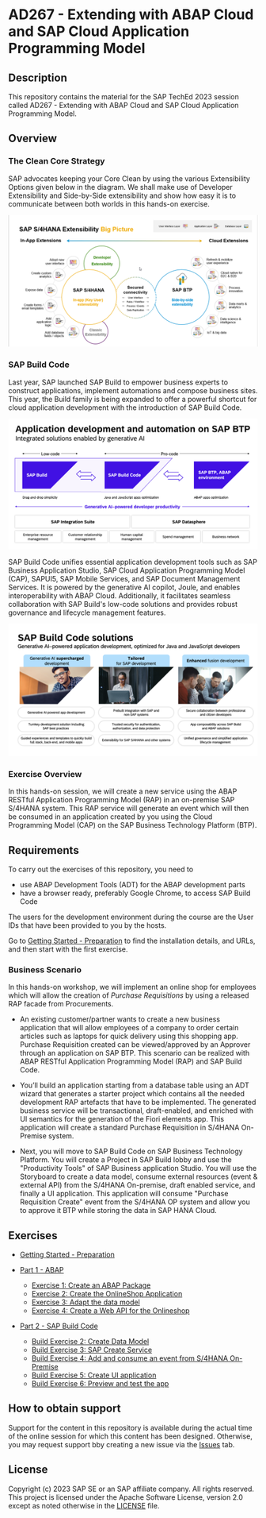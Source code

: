 
# AD267 - Extending with ABAP Cloud and SAP Cloud Application Programming Model

## Description

This repository contains the material for the SAP TechEd 2023 session called AD267 - Extending with ABAP Cloud and SAP Cloud Application Programming Model.

## Overview

### The Clean Core Strategy
SAP advocates keeping your Core Clean by using the various Extensibility Options given below in the diagram.
We shall make use of Developer Extensibility and Side-by-Side extensibility and show how easy it is to communicate between both worlds in this hands-on exercise.

![](images/CleanCore.png)

### SAP Build Code

Last year, SAP launched SAP Build to empower business experts to construct applications, implement automations and compose business sites. This year, the Build family is being expanded to offer a powerful shortcut for cloud application development with the introduction of SAP Build Code.

![](images/img-build-code-architecture.png)

SAP Build Code unifies essential application development tools such as SAP Business Application Studio, SAP Cloud Application Programming Model (CAP), SAPUI5, SAP Mobile Services, and SAP Document Management Services. It is powered by the generative AI copilot, Joule, and enables interoperability with ABAP Cloud. Additionally, it facilitates seamless collaboration with SAP Build's low-code solutions and provides robust governance and lifecycle management features.

![](images/img-build-code-benefits.png)

### Exercise Overview

In this hands-on session, we will create a new service using the ABAP RESTful Application Programming Model (RAP) in an on-premise SAP S/4HANA system. This RAP service will generate an event which will then be consumed in an application created by you using the Cloud Programming Model (CAP) on the SAP Business Technology Platform (BTP).

## Requirements

To carry out the exercises of this repository, you need to
- use ABAP Development Tools (ADT) for the ABAP development parts
- have a browser ready, preferably Google Chrome, to access SAP Build Code

The users for the development environment during the course are the User IDs that have been provided to you by the hosts.

Go to [Getting Started - Preparation](exercises/ex0/README.md) to find the installation details, and URLs, and then start with the first exercise.

### Business Scenario 

In this hands-on workshop, we will implement an online shop for employees which will allow the creation of *Purchase Requisitions* by using a released RAP facade from Procurements.   
 
 - An existing customer/partner wants to create a new business application that will allow employees of a company to order certain articles such as laptops for quick delivery using this shopping app. Purchase Requisition created can be viewed/approved by an Approver through an application on SAP BTP. This scenario can be realized with ABAP RESTful Application Programming Model (RAP) and SAP Build Code. 
 
 - You’ll build an application starting from a database table using an ADT wizard that generates a starter project which contains all the needed development RAP artefacts that have to be implemented. The generated business service will be transactional, draft-enabled, and enriched with UI semantics for the generation of the Fiori elements app. This application will create a standard Purchase Requisition in S/4HANA On-Premise system.

 - Next, you will move to SAP  Build Code on SAP Business Technology Platform. You will create a Project in SAP Build lobby and use the "Productivity Tools" of SAP Business application Studio. You will use the Storyboard to create a data model, consume external resources (event & external API) from the S/4HANA On-premise, draft enabled service, and finally a UI application. This application will consume "Purchase Requisition Create" event from the S/4HANA OP system and allow you to approve it BTP while storing the data in SAP HANA Cloud.

   
## Exercises

- [Getting Started - Preparation](exercises/ex0/README.md)
- [Part 1 - ABAP ](exercises/rap/README.md)
  - [Exercise 1: Create an ABAP Package](exercises/rap/exercises/ex1/README.md)
  - [Exercise 2: Create the OnlineShop Application](exercises/rap/exercises/ex2/README.md)
  - [Exercise 3: Adapt the data model](exercises/rap/exercises/ex3/README.md)
  - [Exercise 4: Create a Web API for the Onlineshop](../rap/exercises/ex4/README.md)
      
- [Part 2 - SAP Build Code](exercises/buildcode/exercises/ex1/README.md)
  - [Build Exercise 2: Create Data Model](exercises/buildcode/exercises/ex2/README.md)
  - [Build Exercise 3: SAP Create Service](exercises/buildcode/exercises/ex3/README.md)
  - [Build Exercise 4: Add and consume an event from S/4HANA On-Premise](exercises/buildcode/exercises/ex4/README.md)
  - [Build Exercise 5: Create UI application](exercises/buildcode/exercises/ex5/README.md)
  - [Build Exercise 6: Preview and test the app](exercises/buildcode/exercises/ex6/README.md)
  
## How to obtain support

Support for the content in this repository is available during the actual time of the online session for which this content has been designed. Otherwise, you may request support bby creating a new issue via the [Issues](../../issues) tab.

## License
Copyright (c) 2023 SAP SE or an SAP affiliate company. All rights reserved. This project is licensed under the Apache Software License, version 2.0 except as noted otherwise in the [LICENSE](LICENSES/Apache-2.0.txt) file.
